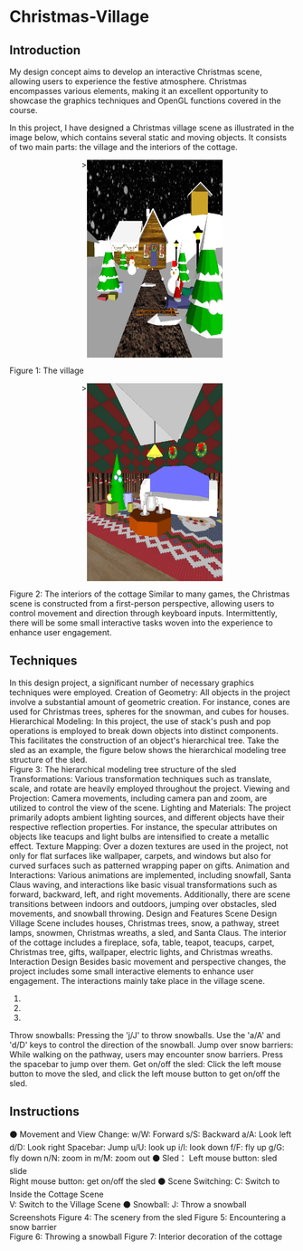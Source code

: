 # Christmas-Village

## Introduction 
My design concept aims to develop an interactive Christmas scene, allowing users 
to experience the festive atmosphere. Christmas encompasses various elements, making it an 
excellent opportunity to showcase the graphics techniques and OpenGL functions covered in 
the course. 

In this project, I have designed a Christmas village scene as illustrated in the image below, 
which contains several static and moving objects. It consists of two main parts: the village and 
the interiors of the cottage. 
 <div style="display: flex; justify-content: center;">>
    <img src="figures/fig1.png" width="240" height="350" alt="fig1">
</div>

Figure 1: The village 
 <div style="display: flex; justify-content: center;">>
    <img src="figures/fig2.png" width="240" height="350" alt="fig2">

</div>

Figure 2: The interiors of the cottage 
Similar to many games, the Christmas scene is constructed from a first-person perspective, 
allowing users to control movement and direction through keyboard inputs. Intermittently, 
there will be some small interactive tasks woven into the experience to enhance user 
engagement. 


## Techniques 
In this design project, a significant number of necessary graphics techniques were employed. 
Creation of Geometry: All objects in the project involve a substantial amount of geometric 
creation. For instance, cones are used for Christmas trees, spheres for the snowman, and 
cubes for houses. 
Hierarchical Modeling: In this project, the use of stack's push and pop operations is 
employed to break down objects into distinct components. This facilitates the construction of 
an object's hierarchical tree. Take the sled as an example, the figure below shows the 
hierarchical modeling tree structure of the sled.  
Figure 3: The hierarchical modeling tree structure of the sled 
Transformations: Various transformation techniques such as translate, scale, and rotate are 
heavily employed throughout the project. 
Viewing and Projection: Camera movements, including camera pan and zoom, are utilized 
to control the view of the scene. 
Lighting and Materials: The project primarily adopts ambient lighting sources, and different 
objects have their respective reflection properties. For instance, the specular attributes on 
objects like teacups and light bulbs are intensified to create a metallic effect. 
Texture Mapping: Over a dozen textures are used in the project, not only for flat surfaces 
like wallpaper, carpets, and windows but also for curved surfaces such as patterned wrapping 
paper on gifts. 
Animation and Interactions: Various animations are implemented, including snowfall, Santa 
Claus waving, and interactions like basic visual transformations such as forward, backward, 
left, and right movements. Additionally, there are scene transitions between indoors and 
outdoors, jumping over obstacles, sled movements, and snowball throwing. 
Design and Features 
Scene Design 
Village Scene includes houses, Christmas trees, snow, a pathway, street lamps, snowmen, 
Christmas wreaths, a sled, and Santa Claus. 
The interior of the cottage includes a fireplace, sofa, table, teapot, teacups, carpet, Christmas 
tree, gifts, wallpaper, electric lights, and Christmas wreaths. 
Interaction Design 
Besides basic movement and perspective changes, the project includes some small interactive 
elements to enhance user engagement. The interactions mainly take place in the village scene. 
 
1. 
2. 
3. 
Throw snowballs: Pressing the 'j/J' to throw snowballs. Use the 'a/A' and 'd/D' keys to 
control the direction of the snowball. 
Jump over snow barriers: While walking on the pathway, users may encounter snow 
barriers. Press the spacebar to jump over them. 
Get on/off the sled: Click the left mouse button to move the sled, and click the left 
mouse button to get on/off the sled.


## Instructions 
⚫ Movement and View Change: 
w/W: Forward  s/S: Backward  a/A: Look left  d/D: Look right  Spacebar: Jump 
u/U: look up  i/I: look down  f/F: fly up  g/G: fly down  n/N: zoom in  m/M: zoom out 
⚫ Sled： 
Left mouse button: sled slide    
Right mouse button: get on/off the sled 
⚫ Scene Switching: 
C: Switch to Inside the Cottage Scene    
V: Switch to the Village Scene 
⚫ Snowball: 
J: Throw a snowball 
Screenshots 
Figure 4: The scenery from the sled 
Figure 5: Encountering a snow barrier             
Figure 6: Throwing a snowball 
Figure 7: Interior decoration of the cottage
